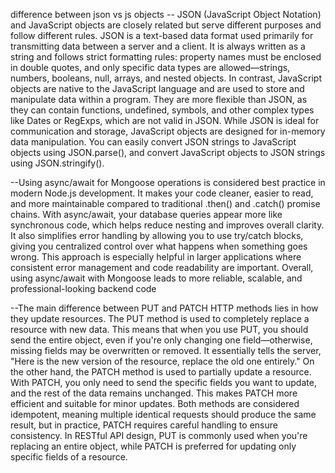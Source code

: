 difference between json vs js objects 
-- JSON (JavaScript Object Notation) and JavaScript objects are closely related but serve different purposes and follow different rules. JSON is a text-based data format used primarily for transmitting data between a server and a client. It is always written as a string and follows strict formatting rules: property names must be enclosed in double quotes, and only specific data types are allowed—strings, numbers, booleans, null, arrays, and nested objects. In contrast, JavaScript objects are native to the JavaScript language and are used to store and manipulate data within a program. They are more flexible than JSON, as they can contain functions, undefined, symbols, and other complex types like Dates or RegExps, which are not valid in JSON. While JSON is ideal for communication and storage, JavaScript objects are designed for in-memory data manipulation. You can easily convert JSON strings to JavaScript objects using JSON.parse(), and convert JavaScript objects to JSON strings using JSON.stringify().

--Using async/await for Mongoose operations is considered best practice in modern Node.js development. It makes your code cleaner, easier to read, and more maintainable compared to traditional .then() and .catch() promise chains. With async/await, your database queries appear more like synchronous code, which helps reduce nesting and improves overall clarity. It also simplifies error handling by allowing you to use try/catch blocks, giving you centralized control over what happens when something goes wrong. This approach is especially helpful in larger applications where consistent error management and code readability are important. Overall, using async/await with Mongoose leads to more reliable, scalable, and professional-looking backend code

--The main difference between PUT and PATCH HTTP methods lies in how they update resources. The PUT method is used to completely replace a resource with new data. This means that when you use PUT, you should send the entire object, even if you're only changing one field—otherwise, missing fields may be overwritten or removed. It essentially tells the server, "Here is the new version of the resource, replace the old one entirely." On the other hand, the PATCH method is used to partially update a resource. With PATCH, you only need to send the specific fields you want to update, and the rest of the data remains unchanged. This makes PATCH more efficient and suitable for minor updates. Both methods are considered idempotent, meaning multiple identical requests should produce the same result, but in practice, PATCH requires careful handling to ensure consistency. In RESTful API design, PUT is commonly used when you're replacing an entire object, while PATCH is preferred for updating only specific fields of a resource.